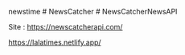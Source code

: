 newstime # NewsCatcher # NewsCatcherNewsAPI

Site : https://newscatcherapi.com/

https://lalatimes.netlify.app/


